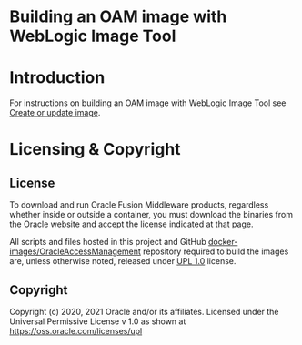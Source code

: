 Building an OAM image with WebLogic Image Tool
=============================================

# Introduction

For instructions on building an OAM image with WebLogic Image Tool see [Create or update image](https://oracle.github.io/fmw-kubernetes/oam/create-or-update-image#create-or-update-an-oracle-access-management-image-using-the-weblogic-image-tool).


# Licensing & Copyright

## License
To download and run Oracle Fusion Middleware products, regardless whether inside or outside a container, you must download the binaries from the Oracle website and accept the license indicated at that page.

All scripts and files hosted in this project and GitHub [docker-images/OracleAccessManagement](./) repository required to build the images are, unless otherwise noted, released under [UPL 1.0](https://oss.oracle.com/licenses/upl/) license.

## Copyright
Copyright (c) 2020, 2021 Oracle and/or its affiliates.
Licensed under the Universal Permissive License v 1.0 as shown at https://oss.oracle.com/licenses/upl
